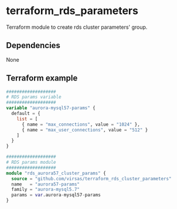 # terraform_rds_parameters

Terraform module to create rds cluster parameters' group.

## Dependencies

None

## Terraform example

``` terraform
###################
# RDS params variable
###################
variable "aurora-mysql57-params" {
  default = {
    list = [
      { name = "max_connections", value = "1024" },
      { name = "max_user_connections", value = "512" }
    ]
  }
}

###################
# RDS params module
###################
module "rds_aurora57_cluster_params" {
  source = "github.com/virsas/terraform_rds_cluster_parameters"
  name   = "aurora57-params"
  family = "aurora-mysql5.7"
  params = var.aurora-mysql57-params
}
```
